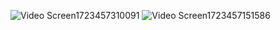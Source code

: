 ![Video Screen1723457310091](https://github.com/user-attachments/assets/6bc809bf-d29d-44fc-a2aa-964029122d2c)
![Video Screen1723457151586](https://github.com/user-attachments/assets/c90af2d0-bc7c-4b88-8106-502d467dd0ff)
